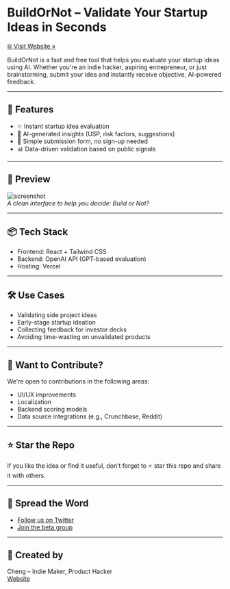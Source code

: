 # BuildOrNot – Validate Your Startup Ideas in Seconds

[🌐 Visit Website »](https://buildornot.io)

BuildOrNot is a fast and free tool that helps you evaluate your startup ideas using AI. Whether you're an indie hacker, aspiring entrepreneur, or just brainstorming, submit your idea and instantly receive objective, AI-powered feedback.

---

## 🚀 Features

- ✨ Instant startup idea evaluation
- 🧠 AI-generated insights (USP, risk factors, suggestions)
- 📝 Simple submission form, no sign-up needed
- 📊 Data-driven validation based on public signals

---

## 📸 Preview

![screenshot](https://your-screenshot-link.com/mockup.png)  
*A clean interface to help you decide: Build or Not?*

---

## 📦 Tech Stack

- Frontend: React + Tailwind CSS
- Backend: OpenAI API (GPT-based evaluation)
- Hosting: Vercel

---

## 🛠 Use Cases

- Validating side project ideas
- Early-stage startup ideation
- Collecting feedback for investor decks
- Avoiding time-wasting on unvalidated products

---

## 🧩 Want to Contribute?

We're open to contributions in the following areas:

- UI/UX improvements
- Localization
- Backend scoring models
- Data source integrations (e.g., Crunchbase, Reddit)

---

## ⭐ Star the Repo

If you like the idea or find it useful, don’t forget to ⭐ star this repo and share it with others.

---

## 📣 Spread the Word

- [Follow us on Twitter](https://twitter.com/buildornotio)
- [Join the beta group](https://buildornot.io)

---

## 🙌 Created by

Cheng – Indie Maker, Product Hacker  
[Website](https://buildornot.io)
